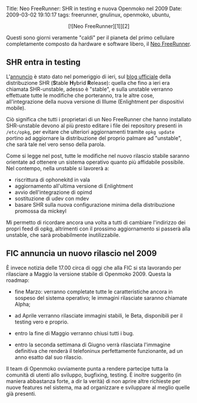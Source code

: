 Title: Neo FreeRunner: SHR in testing e nuova Openmoko nel 2009
Date:  2009-03-02 19:10:17
tags: freerunner, gnulinux, openmoko, ubuntu,

<center>[![Neo FreeRunner][1]][2]</center>


Questi sono giorni veramente "caldi" per il pianeta del primo cellulare
completamente composto da hardware e software libero, il [Neo FreeRunner][3].


## SHR entra in testing ##

L'[annuncio][4] è stato dato nel pomeriggio di ieri, sul [blog ufficiale][5]
della distribuzione SHR (**S**table **H**ybrid **R**elease): quella che fino a
ieri era chiamata SHR-unstable, adesso è "stable", e sulla unstable verranno
effettuate tutte le modifiche che porteranno, tra le altre cose,
all'integrazione della nuova versione di Illume (Enlightment per dispositivi
mobile).

Ciò significa che tutti i proprietari di un Neo FreeRunner che hanno
installato SHR-unstable devono al più presto editare i file dei repository
presenti in `/etc/opkg`, per evitare che ulteriori aggiornamenti tramite `opkg
update` portino ad aggiornare la distribuzione del proprio palmare ad
"unstable", che sarà tale nel vero senso della parola.


Come si legge nel post, tutte le modifiche nel nuovo rilascio stabile saranno
orientate ad ottenere un sistema operativo quanto più affidabile possibile.
Nel contempo, nella unstable si lavorerà a:

 * riscrittura di ophonekitd in vala
 * aggiornamento all'ultima versione di Enlightment
 * avvio dell'integrazione di opimd
 * sostituzione di udev con mdev
 * basare SHR sulla nuova configurazione minima della distribuzione promossa da mickeyl

Mi permetto di ricordare ancora una volta a tutti di cambiare l'indirizzo dei
propri feed di opkg, altrimenti con il prossimo aggiornamento si passerà alla
unstable, che sarà probabilmente inutilizzabile.


## FIC annuncia un nuovo rilascio nel 2009 ##

È invece notizia delle 17.00 circa di oggi che alla FIC si sta lavorando per
rilasciare a Maggio la versione stabile di Openmoko 2009. Questa la roadmap:

  * fine Marzo: verranno completate tutte le caratteristiche ancora in sospeso
del sistema operativo; le immagini rilasciate saranno chiamate Alpha;

  * ad Aprile verranno rilasciate immagini stabili, le Beta, disponibili per
il testing vero e proprio.

  * entro la fine di Maggio verranno chiusi tutti i bug.

  * entro la seconda settimana di Giugno verrà rilasciata l'immagine
definitiva che renderà il telefoninux perfettamente funzionante, ad un anno
esatto dal suo rilascio.

Il team di Openmoko ovviamente punta a rendere partecipe tutta la comunità di
utenti allo sviluppo, bugfixing, testing. È inoltre suggerito (in maniera
abbastanza forte, a dir la verità) di non aprire altre richieste per nuove
features nel sistema, ma ad organizzare e sviluppare al meglio quelle già
presenti.

   [1]: http://dl.dropbox.com/u/369614/blog/img_red/2821406019_8bfcc8b2b2.jpg

   [2]: http://www.flickr.com/photos/ksyz/2821406019/

   [3]: http://wiki.openmoko.org/wiki/Neo_FreeRunner/it

   [4]: http://blog.shr-project.org/2009/03/time-for-testing.html

   [5]: http://blog.shr-project.org
